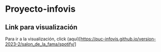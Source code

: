 # Proyecto-infovis
## Link para visualización
Para ir a la visualización, click (aquí)[https://puc-infovis.github.io/version-2023-2/salon_de_la_fama/spotify/]
